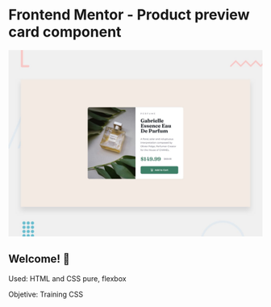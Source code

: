 # Frontend Mentor - Product preview card component

![Design preview for the Product preview card component coding challenge](./design/desktop-preview.jpg)

## Welcome! 👋

Used: HTML and CSS pure, flexbox

Objetive: Training CSS


